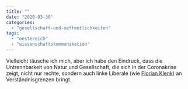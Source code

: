 ```yaml
---
title: ""
date: "2020-03-30"
categories: 
  - "gesellschaft-und-oeffentlichkeiten"
tags: 
  - "oestereich"
  - "wissenschaftskommunikation"
---
```


Vielleicht täusche ich mich, aber ich habe den Eindruck, dass die Untrennbarkeit von Natur und Gesellschaft, die sich in der Coronakrise zeigt, nicht nur rechte, sondern auch linke Liberale (wie [Florian Klenk](https://twitter.com/florianklenk "Florian Klenk (@florianklenk) / Twitter")) an Verständnisgrenzen bringt.

